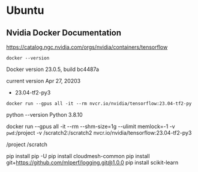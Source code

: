 # Ubuntu

## Nvidia Docker Documentation

<https://catalog.ngc.nvidia.com/orgs/nvidia/containers/tensorflow>

```
docker --version
```

Docker version 23.0.5, build bc4487a


current version Apr 27, 20203

* 23.04-tf2-py3

```
docker run --gpus all -it --rm nvcr.io/nvidia/tensorflow:23.04-tf2-py
```

python --version
Python 3.8.10

docker run --gpus all -it --rm --shm-size=1g --ulimit memlock=-1 -v \
`pwd`:/project -v /scratch2:/scratch2 nvcr.io/nvidia/tensorflow:23.04-tf2-py3

/project
/scratch

pip install pip -U
pip install cloudmesh-common
pip install git+https://github.com/mlperf/logging.git@1.0.0
pip install scikit-learn

